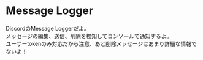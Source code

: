 # Message Logger
DiscordのMessage Loggerだよ。<br>
メッセージの編集、送信、削除を検知してコンソールで通知するよ。<br>
ユーザーtokenのみ対応だから注意、あと削除メッセージはあまり詳細な情報でないよ！
